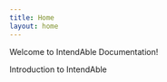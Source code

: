 ```yaml
---
title: Home
layout: home
---
```


Welcome to IntendAble Documentation!

Introduction to IntendAble

